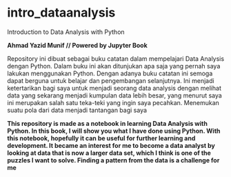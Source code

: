 # intro_dataanalysis
Introduction to Data Analysis with Python

**Ahmad Yazid Munif // Powered by Jupyter Book**


Repository ini dibuat sebagai buku catatan dalam mempelajari Data Analysis dengan Python. Dalam buku ini akan ditunjukan apa saja yang pernah saya lakukan menggunakan Python.
Dengan adanya buku catatan ini semoga dapat berguna untuk belajar dan pengembangan selanjutnya. 
Ini menjadi ketertarikan bagi saya untuk menjadi seorang data analysis dengan melihat data yang sekarang menjadi kumpulan data lebih besar, yang menurut saya ini merupakan salah satu teka-teki yang ingin saya pecahkan.
Menemukan suatu pola dari data menjadi tantangan bagi saya

__This repository is made as a notebook in learning Data Analysis with Python. In this book, I will show you what I have done using Python.
With this notebook, hopefully it can be useful for further learning and development. 
It became an interest for me to become a data analyst by looking at data that is now a larger data set, which I think is one of the puzzles I want to solve.
Finding a pattern from the data is a challenge for me__
